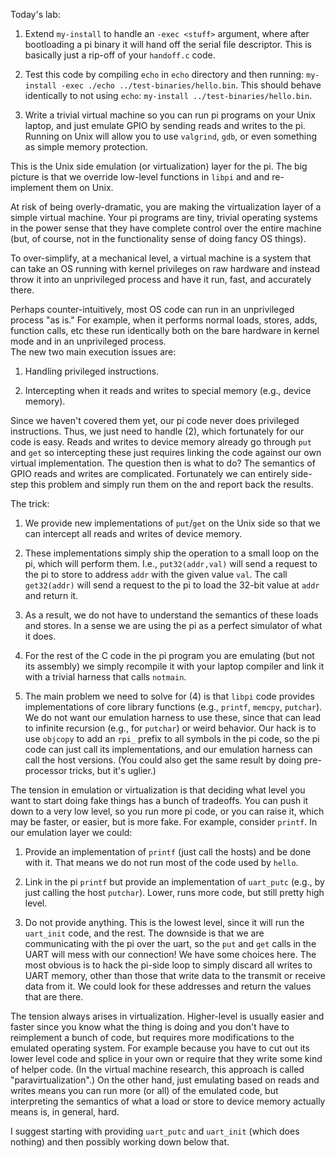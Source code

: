 

Today's lab:
   1. Extend `my-install` to handle an `-exec <stuff>` argument, where after
   bootloading a pi binary it will hand off the serial file descriptor.
   This is basically just a rip-off of your `handoff.c` code.

   2. Test this code by compiling `echo` in `echo` directory 
   and then running:
	  `my-install -exec ./echo ../test-binaries/hello.bin`.
   This should behave identically to not using `echo`: 
	  `my-install ../test-binaries/hello.bin`.

   3. Write a trivial virtual machine so you can run pi programs on
   your Unix laptop, and just emulate GPIO by sending reads and writes
   to the pi.  Running on Unix will allow you to use `valgrind`, `gdb`,
   or even something as simple memory protection.

This is the Unix side emulation (or virtualization) layer for the pi.
The big picture is that we override low-level functions in `libpi`
and and re-implement them on Unix.

At risk of being overly-dramatic, you are making the virtualization
layer of a  simple virtual machine.
Your pi programs are tiny, trivial operating systems in the power 
sense that
they have complete control over the entire machine (but, of course,
not in the functionality sense of doing fancy OS things).  

To over-simplify, at a mechanical level, a virtual machine is a system
that can take an OS running with kernel privileges on raw hardware and
instead throw it into an unprivileged process and have it run, fast,
and accurately there.

Perhaps counter-intuitively, most OS code can run in an unprivileged
process "as is."  For example, when it performs normal loads, stores,
adds, function calls, etc these run identically both on the bare hardware
in kernel mode and in an unprivileged process.  
The new two main execution issues are:

   1. Handling privileged instructions.

   2. Intercepting when it reads and writes to special memory (e.g., device memory).

Since we haven't covered them yet, our pi code never does privileged
instructions.  Thus, we just need to handle (2), which fortunately for
our code is easy.  Reads and writes to device memory already go through
`put` and `get` so intercepting these just requires linking the code
against our own virtual implementation.  The question then is what to
do?   The semantics of GPIO reads and writes are complicated.  Fortunately
we can entirely side-step this problem and simply run them on the and
report back the results.

The trick:

  1. We provide new implementations of `put`/`get` on the Unix side
  so that we can intercept all reads and writes of device memory.

  2. These implementations simply ship the operation to a small loop
  on the pi, which will perform them.  I.e.,  `put32(addr,val)`
  will send a request to the pi to store to address `addr` with the 
  given value `val`.  The call `get32(addr)` will send a request to 
  the pi to load the 32-bit value at `addr` and return it.

  3. As a result, we do not have to understand the semantics of these
  loads and stores.  In a sense we are using the pi as a perfect simulator
  of what it does.

  4. For the rest of the C code in the pi program you are emulating (but
  not its assembly) we simply recompile it with your laptop compiler
  and link it with a trivial harness that calls `notmain`.

  5. The main problem we need to solve for (4) is that `libpi` code
  provides implementations of core library functions (e.g., `printf`,
  `memcpy`, `putchar`).  We do not want our emulation harness to use
  these, since that can lead to infinite recursion (e.g., for `putchar`)
  or weird behavior.  Our hack is to use `objcopy` to add an `rpi_`
  prefix to all symbols in the pi code, so the pi code can just call its
  implementations, and our emulation harness can call the host versions.
  (You could also get the
  same result by doing pre-processor tricks, but it's uglier.)

The tension in emulation or virtualization is that deciding what
level you want to start doing fake things has a bunch of tradeoffs.
You can push it down to a very low level, so you run more pi code,
or you can raise it, which may be faster, or easier, but is more fake.
For example, consider `printf`.   In our emulation layer we could:

  1. Provide an implementation of `printf` (just call the hosts) and be 
  done with it.  That means we do not run most of the code used by `hello`.

  2. Link in the pi `printf` but provide an implementation of `uart_putc`
  (e.g., by just calling the host `putchar`).
  Lower, runs more code, but still pretty high level.

  3. Do not provide anything.  This is the lowest level, since it will
  run the `uart_init` code, and the rest.  The downside is that we are
  communicating with the pi over the uart, so the `put` and `get` calls in
  the UART will mess with our connection!   We have some choices here.
  The most obvious is to hack the pi-side loop
  to simply discard all writes to UART memory, other
  than those that write data to the transmit or receive data from it.
  We could look for these addresses and return the values that are there.

The tension always arises in virtualization.   Higher-level is usually
easier and faster since you know what the thing is doing and you don't
have to reimplement a bunch of code, but requires more modifications
to the emulated operating system.  For example because you have to
cut out its lower level code and splice in your own or require that
they write some kind of helper code.  (In the virtual machine research,
this approach is called "paravirtualization".)  On the other hand, just
emulating based on reads and writes means you can run more (or all)
of the emulated code, but interpreting the semantics of what a load or
store to device memory actually means is, in general, hard.

I suggest starting with providing `uart_putc` and `uart_init` (which
does nothing) and then possibly working down below that.
